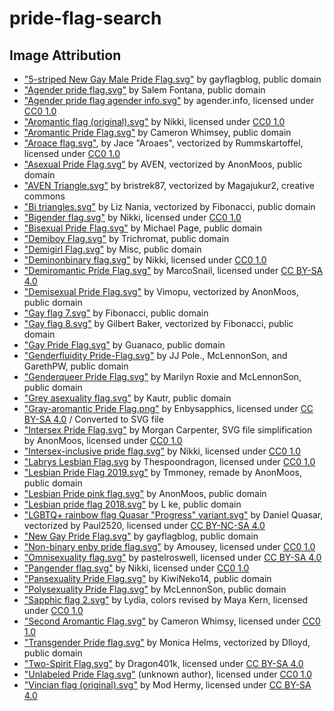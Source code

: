 # pride-flag-search

## Image Attribution
- ["5-striped New Gay Male Pride Flag.svg"](https://commons.wikimedia.org/wiki/File:5-striped_New_Gay_Male_Pride_Flag.svg) by gayflagblog, public domain
- ["Agender pride flag.svg"](https://commons.wikimedia.org/wiki/File:Agender_pride_flag.svg) by Salem Fontana, public domain
- ["Agender pride flag agender info.svg"](https://commons.wikimedia.org/wiki/File:Agender_pride_flag_agender_info.svg) by agender.info, licensed under [CC0 1.0](https://creativecommons.org/publicdomain/zero/1.0/deed.en)
- ["Aromantic flag (original).svg"](https://commons.wikimedia.org/wiki/File:Aromantic_flag_(original).svg) by Nikki, licensed under [CC0 1.0](https://creativecommons.org/publicdomain/zero/1.0/deed.en)
- ["Aromantic Pride Flag.svg"](https://commons.wikimedia.org/wiki/File:Aromantic_Pride_Flag.svg) by Cameron Whimsey, public domain
- ["Aroace flag.svg"](https://commons.wikimedia.org/wiki/File:Aroace_flag.svg), by Jace "Aroaes", vectorized by Rummskartoffel, licensed under [CC0 1.0](https://creativecommons.org/publicdomain/zero/1.0/deed.en)
- ["Asexual Pride Flag.svg"](https://commons.wikimedia.org/wiki/File:Asexual_Pride_Flag.svg) by AVEN, vectorized by AnonMoos, public domain
- ["AVEN Triangle.svg"](https://commons.wikimedia.org/wiki/File:AVEN_Triangle.svg) by bristrek87, vectorized by Magajukur2, creative commons
- ["Bi triangles.svg"](https://commons.wikimedia.org/wiki/File:Bi_triangles.svg) by Liz Nania, vectorized by Fibonacci, public domain
- ["Bigender flag.svg"](https://commons.wikimedia.org/wiki/File:Bigender_flag.svg) by Nikki, licensed under [CC0 1.0](https://creativecommons.org/publicdomain/zero/1.0/deed.en)
- ["Bisexual Pride Flag.svg"](https://commons.wikimedia.org/wiki/File:Bisexual_Pride_Flag.svg) by Michael Page, public domain
- ["Demiboy Flag.svg"](https://commons.wikimedia.org/wiki/File:Demiboy_Flag.svg) by Trichromat, public domain
- ["Demigirl Flag.svg"](https://commons.wikimedia.org/wiki/File:Demigirl_Flag.svg) by Misc, public domain
- ["Deminonbinary flag.svg"](https://commons.wikimedia.org/wiki/File:Deminonbinary_flag.svg) by Nikki, licensed under [CC0 1.0](https://creativecommons.org/publicdomain/zero/1.0/deed.en)
- ["Demiromantic Pride Flag.svg"](https://commons.wikimedia.org/wiki/File:Demiromantic_Pride_Flag.svg) by MarcoSnail, licensed under [CC BY-SA 4.0](https://creativecommons.org/licenses/by-sa/4.0/deed.en)
- ["Demisexual Pride Flag.svg"](https://commons.wikimedia.org/wiki/File:Demisexual_Pride_Flag.svg) by Vimopu, vectorized by AnonMoos, public domain
- ["Gay flag 7.svg"](https://commons.wikimedia.org/wiki/File:Gay_flag_7.svg) by Fibonacci, public domain
- ["Gay flag 8.svg"](https://commons.wikimedia.org/wiki/File:Gay_flag_8.svg) by Gilbert Baker, vectorized by Fibonacci, public domain
- ["Gay Pride Flag.svg"](https://commons.wikimedia.org/wiki/File:Gay_Pride_Flag.svg) by Guanaco, public domain
- ["Genderfluidity Pride-Flag.svg"](https://commons.wikimedia.org/wiki/File:Genderfluidity_Pride-Flag.svg) by JJ Pole., McLennonSon, and GarethPW, public domain
- ["Genderqueer Pride Flag.svg"](https://commons.wikimedia.org/wiki/File:Genderqueer_Pride_Flag.svg) by Marilyn Roxie and McLennonSon, public domain
- ["Grey asexuality flag.svg"](https://commons.wikimedia.org/wiki/File:Grey_asexuality_flag.svg) by Kautr, public domain
- ["Gray-aromantic Pride Flag.png"](https://commons.wikimedia.org/wiki/File:Gray-aromantic_Pride_Flag.png) by Enbysapphics, licensed under [CC BY-SA 4.0](https://creativecommons.org/licenses/by-sa/4.0/deed.en) / Converted to SVG file
- ["Intersex Pride Flag.svg"](https://commons.wikimedia.org/wiki/File:Intersex_Pride_Flag.svg) by Morgan Carpenter, SVG file simplification by AnonMoos, licensed under [CC0 1.0](https://creativecommons.org/publicdomain/zero/1.0/deed.en)
- ["Intersex-inclusive pride flag.svg"](https://commons.wikimedia.org/wiki/File:Intersex-inclusive_pride_flag.svg) by Nikki, licensed under [CC0 1.0](https://creativecommons.org/publicdomain/zero/1.0/deed.en)
- ["Labrys Lesbian Flag.svg](https://commons.wikimedia.org/wiki/File:Labrys_Lesbian_Flag.svg) by Thespoondragon, licensed under [CC0 1.0](https://creativecommons.org/publicdomain/zero/1.0/deed.en)
- ["Lesbian Pride Flag 2019.svg"](https://commons.wikimedia.org/wiki/File:Lesbian_Pride_Flag_2019.svg) by Tmmoney, remade by AnonMoos, public domain
- ["Lesbian Pride pink flag.svg"](https://commons.wikimedia.org/wiki/File:Lesbian_Pride_pink_flag.svg) by AnonMoos, public domain
- ["Lesbian pride flag 2018.svg"](https://commons.wikimedia.org/wiki/File:Lesbian_pride_flag_2018.svg) by L ke, public domain
- ["LGBTQ+ rainbow flag Quasar "Progress" variant.svg"](https://commons.wikimedia.org/wiki/File:LGBTQ%2B_rainbow_flag_Quasar_%22Progress%22_variant.svg) by Daniel Quasar, vectorized by Paul2520, licensed under [CC BY-NC-SA 4.0](https://creativecommons.org/licenses/by-nc-sa/4.0/)
- ["New Gay Pride Flag.svg"](https://commons.wikimedia.org/wiki/File:New_Gay_Pride_Flag.svg) by gayflagblog, public domain
- ["Non-binary enby pride flag.svg"](https://commons.wikimedia.org/wiki/File:Non-binary_enby_pride_flag.svg) by Amousey, licensed under [CC0 1.0](https://creativecommons.org/publicdomain/zero/1.0/deed.en)
- ["Omnisexuality flag.svg"](https://commons.wikimedia.org/wiki/File:Omnisexuality_flag.svg) by pastelroswell, licensed under [CC BY-SA 4.0](https://creativecommons.org/licenses/by-sa/4.0/deed.en)
- ["Pangender flag.svg"](https://commons.wikimedia.org/wiki/File:Pangender_flag.svg) by Nikki, licensed under [CC0 1.0](https://creativecommons.org/publicdomain/zero/1.0/deed.en)
- ["Pansexuality Pride Flag.svg"](https://commons.wikimedia.org/wiki/File:Pansexuality_Pride_Flag.svg) by KiwiNeko14, public domain
- ["Polysexuality Pride Flag.svg"](https://commons.wikimedia.org/wiki/File:Polysexuality_Pride_Flag.svg) by McLennonSon, public domain
- ["Sapphic flag 2.svg"](https://commons.wikimedia.org/wiki/File:Sapphic_flag_2.svg) by Lydia, colors revised by Maya Kern, licensed under [CC0 1.0](https://creativecommons.org/publicdomain/zero/1.0/deed.en)
- ["Second Aromantic Flag.svg"](https://commons.wikimedia.org/wiki/File:Second_Aromantic_Flag.svg) by Cameron Whimsy, licensed under [CC0 1.0](https://creativecommons.org/publicdomain/zero/1.0/deed.en)
- ["Transgender Pride flag.svg"](https://commons.wikimedia.org/wiki/File:Transgender_Pride_flag.svg) by Monica Helms, vectorized by Dlloyd, public domain
- ["Two-Spirit Flag.svg"](https://commons.wikimedia.org/wiki/File:Two-Spirit_Flag.svg) by Dragon401k, licensed under [CC BY-SA 4.0](https://creativecommons.org/licenses/by-sa/4.0/deed.en)
- ["Unlabeled Pride Flag.svg"](https://commons.wikimedia.org/wiki/File:Unlabeled_Pride_Flag.svg) (unknown author), licensed under [CC0 1.0](https://creativecommons.org/publicdomain/zero/1.0/deed.en)
- ["Vincian flag (original).svg"](https://commons.wikimedia.org/wiki/File:Vincian_flag_(original).svg) by Mod Hermy, licensed under [CC BY-SA 4.0](https://creativecommons.org/licenses/by-sa/4.0/deed.en)